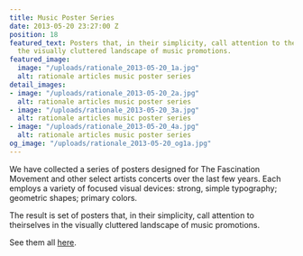 ```yaml
---
title: Music Poster Series
date: 2013-05-20 23:27:00 Z
position: 18
featured_text: Posters that, in their simplicity, call attention to theirselves in
  the visually cluttered landscape of music promotions.
featured_image:
  image: "/uploads/rationale_2013-05-20_1a.jpg"
  alt: rationale articles music poster series
detail_images:
- image: "/uploads/rationale_2013-05-20_2a.jpg"
  alt: rationale articles music poster series
- image: "/uploads/rationale_2013-05-20_3a.jpg"
  alt: rationale articles music poster series
- image: "/uploads/rationale_2013-05-20_4a.jpg"
  alt: rationale articles music poster series
og_image: "/uploads/rationale_2013-05-20_og1a.jpg"
---
```


We have collected a series of posters designed for The Fascination Movement and other select artists concerts over the last few years. Each employs a variety of focused visual devices: strong, simple typography; geometric shapes; primary colors. 

The result is set of posters that, in their simplicity, call attention to theirselves in the visually cluttered landscape of music promotions.

See them all [here](https://rationale-design.com/our-work/music/).